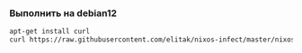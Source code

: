### Выполнить на debian12

```bash
apt-get install curl
curl https://raw.githubusercontent.com/elitak/nixos-infect/master/nixos-infect | PROVIDER=digitalocean NIX_CHANNEL=nixos-24.05 bash -x
```
